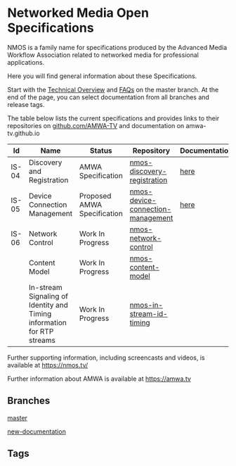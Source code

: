 # Networked Media Open Specifications

NMOS is a family name for specifications produced by the Advanced Media Workflow Association related to networked media for professional applications.

Here you will find general information about these Specifications. 

Start with the [Technical Overview](branches/master/NMOS%20Technical%20Overview.md) and [FAQs](branches/master/FAQs.md) on the master branch. At the end of the page, you can select documentation from all branches and release tags.

The table below lists the current specifications and provides links to their repositories  on [github.com/AMWA-TV](https://github.com/AMWA-TV/) and documentation on amwa-tv.github.io


Id | Name  | Status  | Repository  | Documentation
--|---|---|---|--
IS-04 | Discovery and Registration | AMWA Specification  | [nmos-discovery-registration](https://github.com/AMWA-TV/nmos-discovery-registration)  |  [here](https://amwa-tv.github.io/nmos-discovery-registration)
IS-05 | Device Connection Management  | Proposed AMWA Specification  | [nmos-device-connection-management](https://github.com/AMWA-TV/nmos-device-connection-management)  |  [here](https://amwa-tv.github.io/nmos-device-connection-management)
IS-06 | Network Control | Work In Progress  |  [nmos-network-control](https://github.com/AMWA-TV/nmos-network-control) |  
      | Content Model   | Work In Progress  | [nmos-content-model](https://github.com/AMWA-TV/nmos-content-model) |  
      | In-stream Signaling of Identity and Timing information for RTP streams  | Work In Progress  | [nmos-in-stream-id-timing](https://github.com/AMWA-TV/nmos-in-stream-id-timing)  |  



Further supporting information, including screencasts and videos, is available at https://nmos.tv/

Further information about AMWA is available at https://amwa.tv
## Branches

[master](branches/master)

[new-documentation](branches/new-documentation)

## Tags


